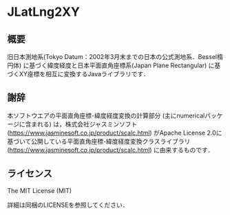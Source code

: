 JLatLng2XY
======
## 概要
 旧日本測地系(Tokyo Datum：2002年3月末までの日本の公式測地系．Bessel楕円体) に基づく緯度経度と日本平面直角座標系(Japan Plane Rectangular) に基づくXY座標を相互に変換するJavaライブラリです．

## 謝辞
本ソフトウエアの平面直角座標-緯度経度変換の計算部分 (主にnumericalパッケージに含まれる) は，株式会社ジャスミンソフト (https://www.jasminesoft.co.jp/product/scalc.html) がApache License 2.0に基づいて公開している平面直角座標-緯度経度変換クラスライブラリ (https://www.jasminesoft.co.jp/product/scalc.html) に由来するものです．

## ライセンス
The MIT License (MIT)

詳細は同梱のLICENSEを参照してください．
